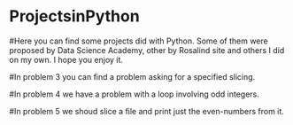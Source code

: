 # ProjectsinPython
#Here you can find some projects did with Python. Some of them were proposed by Data Science Academy, other by Rosalind site and others I did on my own. I hope you enjoy it.

#In problem 3 you can find a problem asking for a specified slicing.

#In problem 4 we have a problem with a loop involving odd integers.

#In problem 5 we shoud slice a file and print just the even-numbers from it.

